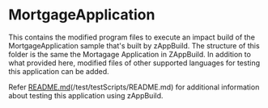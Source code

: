 # MortgageApplication
This contains the modified program files to execute an impact build of the MortgageApplication sample that's built by zAppBuild. The structure of this folder is the same the Mortagage Application in ZAppBuild. In addition to what provided here, modified files of other supported languages for testing this application can be added.

Refer [README.md](/test/README.md)(/test/testScripts/README.md) for additional information about testing this application using zAppBuild.
